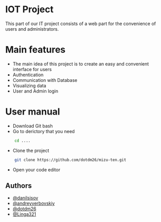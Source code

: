 # IOT Project

This part of our IT project consists of a web part for the convenience of users and administrators. 

# Main features
- The main idea of this project is to create an easy and convenient interface for users
- Authentication
- Communication with Database
- Visualizing data
- User and Admin login

# User manual

- Download Git bash
- Go to derictory that you need
```bash
    cd ....
```
- Clone the project
```bash
    git clone https://github.com/dotdm26/mizu-ten.git
```
- Open your code editor

## Authors

- [@danilsisov](https://www.github.com/danilsisov)
- [@andreyverbovskiy](https://www.github.com)
- [@dotdm26](https://www.github.com)
- [@Linga321](https://www.github.com)